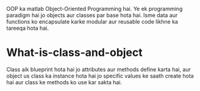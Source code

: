 OOP ka matlab Object-Oriented Programming hai. Ye ek programming paradigm hai jo objects aur classes par base hota hai. Isme data aur functions ko encapsulate karke modular aur reusable code likhne ka tareeqa hota hai.
# What-is-class-and-object
Class aik blueprint hota hai jo attributes aur methods define karta hai, aur object us class ka instance hota hai jo specific values ke saath create hota hai aur class ke methods ko use kar sakta hai.
